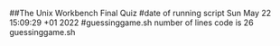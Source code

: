 ##The Unix Workbench Final Quiz
#date of running script
Sun May 22 15:09:29 +01 2022
#guessinggame.sh number of lines code is
26 guessinggame.sh
